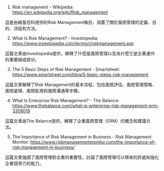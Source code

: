 

1. Risk management - Wikipedia: https://en.wikipedia.org/wiki/Risk_management

這是由維基百科提供的Risk Management條目，涵蓋了關於風險管理的定義、目的、流程和方法。

2. What Is Risk Management? - Investopedia: https://www.investopedia.com/terms/r/riskmanagement.asp

這篇文章由Investopedia提供，解釋了什麼是風險管理以及為什麼它是企業運作的重要組成部分。

3. The 5 Basic Steps of Risk Management - Smartsheet: https://www.smartsheet.com/blog/5-basic-steps-risk-management

這篇文章解釋了Risk Management的基本流程，包括風險評估、風險管理策略、風險處理、風險監視和風險溝通等步驟。

4. What Is Enterprise Risk Management? - The Balance: https://www.thebalance.com/what-is-enterprise-risk-management-erm-3306019

這篇文章由The Balance提供，解釋了企業風險管理（ERM）的概念和實踐方法。

5. The Importance of Risk Management in Business - Risk Management Monitor: https://www.riskmanagementmonitor.com/the-importance-of-risk-management-in-business/

這篇文章強調了風險管理對企業的重要性，討論了風險管理可以帶來的好處和強化企業競爭力的能力。